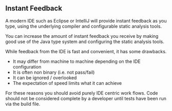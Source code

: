 ## Instant Feedback

A modern IDE such as Eclipse or IntelliJ will provide instant feedback as you type, using the underlying compiler and configurable static analysis tools.

You can increase the amount of instant feedback you receive by making good use of the Java type system and configuring the static analysis tools.

While feedback from the IDE is fast and convenient, it has some drawbacks.

* It may differ from machine to machine depending on the IDE configuration
* It is often non binary (i.e. not pass/fail)
* It can be ignored / overlooked
* The expectation of speed limits what it can achieve

For these reasons you should avoid purely IDE centric work flows. Code should not be considered complete by a developer until tests have been run via the build file.
